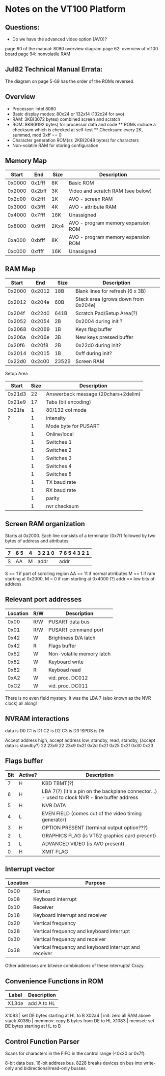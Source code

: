Notes on the VT100 Platform
===========================

Questions:
----------
* Do we have the advanced video option (AVO)?

page 60 of the manual: 8080 overview diagram
page 62: overview of vt100 board
page 94: nonvolatile RAM 

Jul82 Technical Manual Errata:
------------------------------
The diagram on page 5-69 has the order of the ROMs reversed.

Overview
--------

* Processor: Intel 8080
* Basic display modes: 80x24 or 132x14 (132x24 for avo)
* RAM: 3KB(3072 bytes) combined screen and scratch
* ROM: 8KB(8192 bytes) for processor data and code
** ROMs include a checksum which is checked at self-test
** Checksum: every 2K, summed, mod 0xff == 0
* Character generation ROM(s): 2KB(2048 bytes) for characters
* Non-volatile RAM for storing configuration

Memory Map
----------

 Start  |   End   |  Size  |  Description
--------|---------|--------|-------------
0x0000  | 0x1fff  |   8K   | Basic ROM
0x2000  | 0x2bff  |   3K   | Video and scratch RAM (see below)
0x2c00  | 0x2fff  |   1K   | AVO - screen RAM
0x3000  | 0x3fff  |   4K   | AVO - attribute RAM
0x4000  | 0x7fff  |  16K   | Unassigned
0x8000  | 0x9fff  | 2Kx4   | AVO - program memory expansion ROM
0xa000  | 0xbfff  |   8K   | AVO - program memory expansion ROM
0xc000  | 0xffff  |  16K   | Unassigned


RAM Map
-------

 Start  |   End   |  Size  |  Description
--------|---------|--------|-------------
0x2000  | 0x2012  |  18B   | Blank lines for refresh (6 x 3B)
0x2012  | 0x204e  |  60B   | Stack area (grows down from 0x204e)
0x204f  | 0x22d0  | 641B   | Scratch Pad/Setup Area(?)
 0x2052  | 0x2054  |   2B   | 0x2004 during init ?
 0x2068  | 0x2069  |   1B   | Keys flag buffer
 0x206a  | 0x206e  |   3B   | New keys pressed buffer
 0x20f6  | 0x20f8  |   2B   | 0x22d0 during init?
 0x2014  | 0x2015  |   1B   | 0xff during init?
0x22d0  | 0x2c00  | 2352B  | Screen RAM

Setup Area

Start   |  Size  |  Description
--------|--------|-------------
0x21d3  | 22     | Answerback message (20chars+2delim)
0x21e9  | 17     | Tabs (bit encoding)
0x21fa  | 1      | 80/132 col mode
   ?    | 1      | intensity
        | 1      | Mode byte for PUSART
        | 1      | Online/local
        | 1      | Switches 1
        | 1      | Switches 2
        | 1      | Switches 3
        | 1      | Switches 4
        | 1      | Switches 5
        | 1      | TX baud rate
        | 1      | RX baud rate
        | 1      | parity 
        | 1      | nvr checksum



Screen RAM organization
-----------------------
Starts at 0x2000. Each line consists of a terminator (0x7f) followed by
two bytes of address and attributes:

7 | 6 5 | 4 | 3 2 1 0 | 7 6 5 4 3 2 1
--|-----|---|---------|--------------
S | AA  | M | addr    | addr

S == 1 if part of scrolling region
AA == 11 if normal atrributes
M == 1 if ram starting at 0x2000, M = 0 if ram starting at 0x4000 (?)
addr == low bits of address

Relevant port addresses
-----------------------

Location  | R/W | Description
----------|-----|------------
0x00      | R/W | PUSART data bus
0x01      | R/W | PUSART command port
0x42      |  W  | Brightness D/A latch
0x42      |  R  | Flags buffer
0x62      |  W  | Non-volatile memory latch
0x82      |  W  | Keyboard write
0x82      |  R  | Keyboad read
0xA2      |  W  | vid. proc. DC012
0xC2      |  W  | vid. proc. DC011

There is no even field mystery. It was the LBA 7 (also known as the NVR clock) all along!

NVRAM interactions
------------------
data is D0
C1 is D1
C2 is D2
C3 is D3
!SPDS is D5

Accept address high, accept address low, standby, read, standby, (accept data is standby?)
22 23x9 22 23x9 0x2f 0x2d 0x2f 0x25 0x2f 0x30 0x23

Flags buffer
------------

Bit  | Active? | Description
-----|---------|------------
7    | H       | KBD TBMT(?)
6    | H       | LBA 7(?) (It's a pin on the backplane connector...) - used to clock NVR - line buffer address
5    | H       | NVR DATA
4    | L       | EVEN FIELD (comes out of the video timing generator)
3    | H       | OPTION PRESENT (terminal output option???)
2    | L       | GRAPHICS FLAG (is VT52 graphics card present)
1    | L       | ADVANCED VIDEO (is AVO present) 
0    | H       | XMIT FLAG

Interrupt vector
----------------

Location  |  Purpose
----------|--------------
0x00      | Startup
0x08      | Keyboard interrupt
0x10      | Receiver
0x18      | Keyboard interrupt and receiver
0x20      | Vertical frequency
0x28      | Vertical frequency and keyboard interrupt
0x30      | Vertical frequency and receiver
0x38      | Vertical frequency and keyboard interrupt and receiver

Other addresses are bitwise combinations of these interrupts! Crazy.

Convenience Functions in ROM
----------------------------

Label  |   Description
-------|----------------------
X13de  |  add A to HL

X1083  |  set DE bytes starting at HL to B
X02a4  |  init: zero all RAM above stack
X038b  |  memmov: copy B bytes from DE to HL
X1083  |  memset: set DE bytes starting at HL to B

Control Function Parser
-----------------------

Scans for characters in the FIFO in the control range (<0x20 or 0x7f).

8-bit data bus, 16-bit address bus.
8228 breaks devices on bus into write-only and bidirectional/read-only busses.
